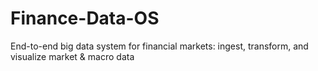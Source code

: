 # Finance-Data-OS
End-to-end big data system for financial markets: ingest, transform, and visualize market &amp; macro data

